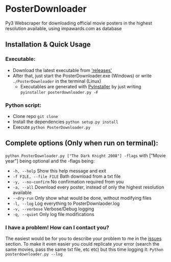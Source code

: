 # PosterDownloader
Py3 Webscraper for downloading official movie posters in the highest resolution available, using impawards.com as database

## Installation & Quick Usage

### Executable:
* Download the latest executable from ['releases'](https://github.com/FdelMazo/PosterDownloader/releases)
* After that, just start the PosterDownloader.exe (Windows) or write `./PosterDownloader` in the terminal (Linux)
    * Executables are generated with [PyInstaller](http://www.pyinstaller.org/) by just writing `pyinstaller posterdownloader.py -F`

### Python script:
* Clone repo `git clone`
* Install the dependencies `python setup.py install`
* Execute `python PosterDownloader.py`
        
## Complete options (Only when run on terminal):

`python PosterDownloader.py ["The Dark Knight 2008"] -flags` with ["Movie year"] being optional and the -flags being:

* `-h, --help`            Show this help message and exit
* `-f FILE, --file FILE`  Bath download from a txt file
* `-y, --no-confirm`      No confirmation required from you
* `-a, --all`      Download every poster, instead of only the highest resolution available
* `--dry-run`             Only show what would be done, without modifying files
* `-l, --log`             Log everything to PosterDownlaoder.log
* `-v, --verbose`         Verbose/Debug logging
* `-q, --quiet`           Only log file modifications

### I have a problem! How can I contact you?

The easiest would be for you to describe your problem to me in the [issues](https://github.com/FdelMazo/posterdownloader/issues) section. To make it even easier you could replicate your error (search the same movies, pass the same txt file, etc etc) but this time logging it:
`Python posterdownloader.py --log`